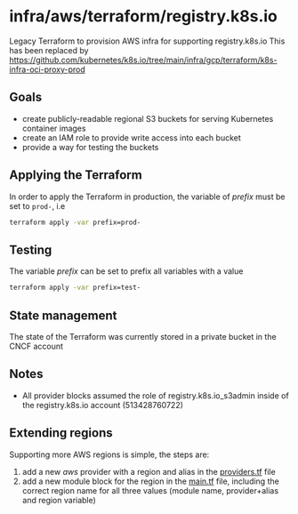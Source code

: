 # infra/aws/terraform/registry.k8s.io

Legacy Terraform to provision AWS infra for supporting registry.k8s.io
This has been replaced by https://github.com/kubernetes/k8s.io/tree/main/infra/gcp/terraform/k8s-infra-oci-proxy-prod

## Goals

- create publicly-readable regional S3 buckets for serving Kubernetes container images
- create an IAM role to provide write access into each bucket
- provide a way for testing the buckets

## Applying the Terraform

In order to apply the Terraform in production, the variable of _prefix_ must be set to `prod-`, i.e

```bash
terraform apply -var prefix=prod-
```

## Testing

The variable _prefix_ can be set to prefix all variables with a value

```bash
terraform apply -var prefix=test-
```

## State management

The state of the Terraform was currently stored in a private bucket in the CNCF account

## Notes

- All provider blocks assumed the role of registry.k8s.io_s3admin inside of the registry.k8s.io account (513428760722)

## Extending regions

Supporting more AWS regions is simple, the steps are:

1. add a new _aws_ provider with a region and alias in the [providers.tf](./providers.tf) file
2. add a new module block for the region in the [main.tf](./main.tf) file, including the correct region name for all three values (module name, provider+alias and region variable)
